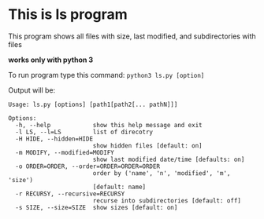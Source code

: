 # This is ls program

This program shows all files with size, last modified, and subdirectories with files

**works only with python 3**

To run program type this command: ```python3 ls.py [option]```

Output will be:

```
Usage: ls.py [options] [path1[path2[... pathN]]]

Options:
  -h, --help            show this help message and exit
  -l LS, --l=LS         list of direcotry
  -H HIDE, --hidden=HIDE
                        show hidden files [default: on]
  -m MODIFY, --modified=MODIFY
                        show last modified date/time [defaults: on]
  -o ORDER=ORDER, --order=ORDER=ORDER=ORDER
                        order by ('name', 'n', 'modified', 'm', 'size')
                        [default: name]
  -r RECURSY, --recursive=RECURSY
                        recurse into subdirectories [default: off]
  -s SIZE, --size=SIZE  show sizes [default: on]
  ```
